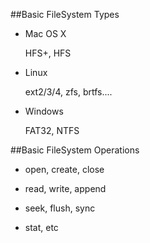 ##Basic FileSystem Types

* Mac OS X

  HFS+, HFS

* Linux

  ext2/3/4, zfs, brtfs....

* Windows

  FAT32, NTFS


##Basic FileSystem Operations

* open, create, close

* read, write, append

* seek, flush, sync

* stat, etc
